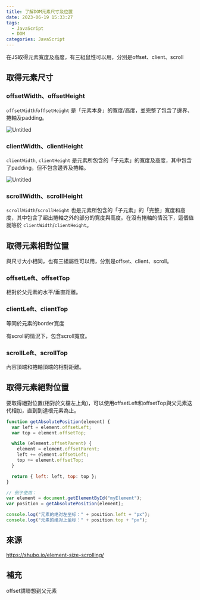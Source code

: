 ```yaml
---
title: 了解DOM元素尺寸及位置
date: 2023-06-19 15:33:27
tags: 
  - JavaScript
  - DOM
categories: JavaScript
---
```

在JS取得元素寬度及高度，有三組鼠性可以用，分別是offset、client、scroll

## 取得元素尺寸

### offsetWidth、offsetHeight

`offsetWidth`/`offsetHeight` 是「元素本身」的寬度/高度，並完整了包含了邊界、捲軸及padding。

![Untitled](1.png)

### clientWidth、clientHeight

`clientWidth`, `clientHeight` 是元素所包含的「子元素」的寬度及高度，其中包含了padding，但不包含邊界及捲軸。

![Untitled](2.png)

### scrollWidth、scrollHeight

`scrollWidth`/`scrollHeight` 也是元素所包含的「子元素」的「完整」寬度和高度，其中包含了超出捲軸之外的部分的寬度與高度。在沒有捲軸的情況下，這個值就等於 `clientWidth`/`clientHeight`。

## 取得元素相對位置

與尺寸大小相同，也有三組屬性可以用，分別是offset、client、scroll。

### offsetLeft、offsetTop

相對於父元素的水平/垂直距離。

### clientLeft、clientTop

等同於元素的border寬度

有scroll的情況下，包含scroll寬度。

### scrollLeft、scrollTop

內容頂端和捲軸頂端的相對距離。

## 取得元素絕對位置

要取得絕對位置(相對於文檔左上角)，可以使用offsetLeft和offsetTop與父元素迭代相加，直到到達根元素為止。

```jsx
function getAbsolutePosition(element) {
  var left = element.offsetLeft;
  var top = element.offsetTop;

  while (element.offsetParent) {
    element = element.offsetParent;
    left += element.offsetLeft;
    top += element.offsetTop;
  }

  return { left: left, top: top };
}

// 例子使用：
var element = document.getElementById("myElement");
var position = getAbsolutePosition(element);

console.log("元素的绝对左坐标：" + position.left + "px");
console.log("元素的绝对上坐标：" + position.top + "px");
```

## 來源

https://shubo.io/element-size-scrolling/

## 補充

offset請聯想到父元素